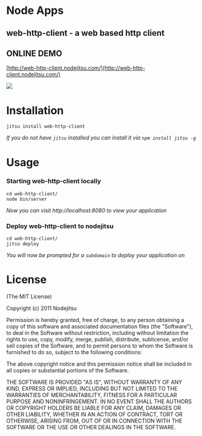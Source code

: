 # Node Apps
## web-http-client - a web based http client

## ONLINE DEMO

  [http://web-http-client.nodejitsu.com/](http://web-http-client.nodejitsu.com/)

![](https://github.com/nodeapps/web-http-client/raw/master/screenshots/jitsu_install.png)

# Installation

    jitsu install web-http-client

*If you do not have `jitsu` installed you can install it via `npm install jitsu -g`*

# Usage

### Starting web-http-client locally

    cd web-http-client/
    node bin/server

*Now you can visit http://localhost:8080 to view your application*

### Deploy web-http-client to nodejitsu

    cd web-http-client/
    jitsu deploy

*You will now be prompted for a `subdomain` to deploy your application on*


# License

(The MIT License)

Copyright (c) 2011 Nodejitsu

Permission is hereby granted, free of charge, to any person obtaining a copy of this software and associated documentation files (the "Software"), to deal in the Software without restriction, including without limitation the rights to use, copy, modify, merge, publish, distribute, sublicense, and/or sell copies of the Software, and to permit persons to whom the Software is furnished to do so, subject to the following conditions:

The above copyright notice and this permission notice shall be included in all copies or substantial portions of the Software.

THE SOFTWARE IS PROVIDED "AS IS", WITHOUT WARRANTY OF ANY KIND, EXPRESS OR IMPLIED, INCLUDING BUT NOT LIMITED TO THE WARRANTIES OF MERCHANTABILITY, FITNESS FOR A PARTICULAR PURPOSE AND NONINFRINGEMENT. IN NO EVENT SHALL THE AUTHORS OR COPYRIGHT HOLDERS BE LIABLE FOR ANY CLAIM, DAMAGES OR OTHER LIABILITY, WHETHER IN AN ACTION OF CONTRACT, TORT OR OTHERWISE, ARISING FROM, OUT OF OR IN CONNECTION WITH THE SOFTWARE OR THE USE OR OTHER DEALINGS IN THE SOFTWARE.
